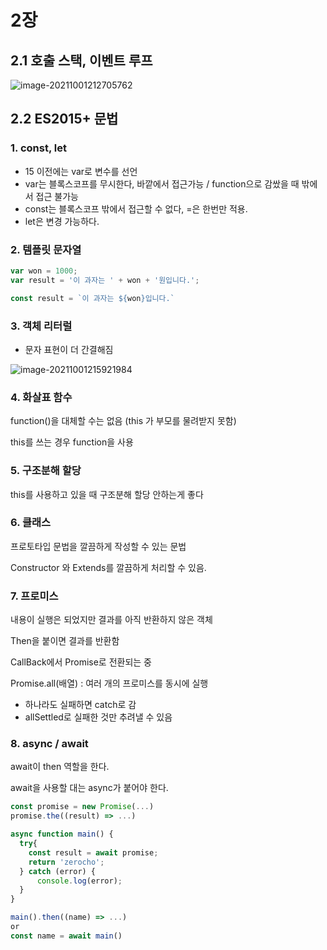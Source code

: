 # 2장

## 2.1 호출 스택, 이벤트 루프

![image-20211001212705762](C:\Users\mohai\AppData\Roaming\Typora\typora-user-images\image-20211001212705762.png)



## 2.2 ES2015+ 문법

### 1. const, let 

- 15 이전에는 var로 변수를 선언
- var는 블록스코프를 무시한다, 바깥에서 접근가능 / function으로 감쌌을 때 밖에서 접근 불가능
- const는 블록스코프 밖에서 접근할 수 없다, =은 한번만 적용.
- let은 변경 가능하다.



### 2. 템플릿 문자열

```javascript
var won = 1000;
var result = '이 과자는 ' + won + '원입니다.';

const result = `이 과자는 ${won}입니다.`
```



### 3. 객체 리터럴

- 문자 표현이 더 간결해짐

![image-20211001215921984](C:\Users\mohai\AppData\Roaming\Typora\typora-user-images\image-20211001215921984.png)



### 4. 화살표 함수

function()을 대체할 수는 없음 (this 가 부모를 물려받지 못함)

this를 쓰는 경우 function을 사용



### 5. 구조분해 할당

this를 사용하고 있을 때 구조분해 할당 안하는게 좋다



### 6. 클래스

프로토타입 문법을 깔끔하게 작성할 수 있는 문법

Constructor 와 Extends를 깔끔하게 처리할 수 있음.



### 7. 프로미스

내용이 실행은 되었지만 결과를 아직 반환하지 않은 객체

Then을 붙이면 결과를 반환함

CallBack에서 Promise로 전환되는 중

Promise.all(배열) : 여러 개의 프로미스를 동시에 실행

- 하나라도 실패하면 catch로 감
- allSettled로 실패한 것만 추려낼 수 있음



### 8. async / await

await이 then 역할을 한다.

await을 사용할 대는 async가 붙어야 한다.

```javascript
const promise = new Promise(...)
promise.the((result) => ...)

async function main() {
  try{
    const result = await promise;
    return 'zerocho';
  } catch (error) {
      console.log(error);
  }
}

main().then((name) => ...)
or
const name = await main()
```

